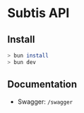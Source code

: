 # Subtis API

## Install

```bash
> bun install
> bun dev
```

## Documentation

- Swagger: `/swagger`
